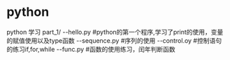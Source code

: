 python
======

python 学习
part_1/
	--hello.py
		#python的第一个程序,学习了print的使用，变量的赋值使用以及type函数
	--sequence.py
		#序列的使用
	--control.oy
		#控制语句的练习if,for,while
	--func.py
		#函数的使用练习，闰年判断函数
